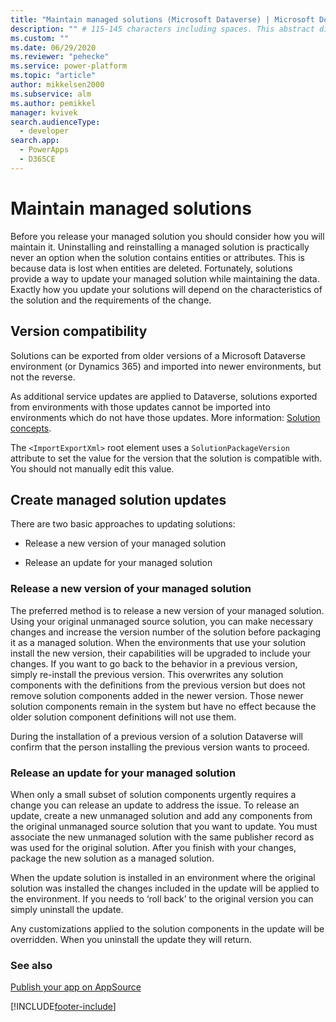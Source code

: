 ```yaml
---
title: "Maintain managed solutions (Microsoft Dataverse) | Microsoft Docs" # Intent and product brand in a unique string of 43-59 chars including spaces
description: "" # 115-145 characters including spaces. This abstract displays in the search result.
ms.custom: ""
ms.date: 06/29/2020
ms.reviewer: "pehecke"
ms.service: power-platform
ms.topic: "article"
author: mikkelsen2000
ms.subservice: alm
ms.author: pemikkel
manager: kvivek
search.audienceType: 
  - developer
search.app: 
  - PowerApps
  - D365CE
---
```

# Maintain managed solutions

Before you release your managed solution you should consider how you will maintain it. Uninstalling and reinstalling a managed solution is practically never an option when the solution contains entities or attributes. This is because data is lost when entities are deleted. Fortunately, solutions provide a way to update your managed solution while maintaining the data. Exactly how you update your solutions will depend on the characteristics of the solution and the requirements of the change.  

## Version compatibility

 Solutions can be exported from older versions of a Microsoft Dataverse environment (or Dynamics 365) and imported into newer environments, but not the reverse.
  
 As additional service updates are applied to Dataverse, solutions exported from environments with those updates cannot be imported into environments which do not have those updates. More information: [Solution concepts](solution-concepts-alm.md).  
  
 The `<ImportExportXml>` root element uses a `SolutionPackageVersion` attribute to set the value for the version that the solution is compatible with. You should not manually edit this value.  
  
## Create managed solution updates

 There are two basic approaches to updating solutions:  
  
- Release a new version of your managed solution  
  
- Release an update for your managed solution  
  
### Release a new version of your managed solution

 The preferred method is to release a new version of your managed solution. Using your original unmanaged source solution, you can make necessary changes and increase the version number of the solution before packaging it as a managed solution. When the environments that use your solution install the new version, their capabilities will be upgraded to include your changes. If you want to go back to the behavior in a previous version, simply re-install the previous version. This overwrites any solution components with the definitions from the previous version but does not remove solution components added in the newer version. Those newer solution components remain in the system but have no effect because the older solution component definitions will not use them.  
  
 During the installation of a previous version of a solution Dataverse will confirm that the person installing the previous version wants to proceed.  

### Release an update for your managed solution

 When only a small subset of solution components urgently requires a change you can release an update to address the issue. To release an update, create a new unmanaged solution and add any components from the original unmanaged source solution that you want to update. You must associate the new unmanaged solution with the same publisher record as was used for the original solution. After you finish with your changes, package the new solution as a managed solution.  
  
 When the update solution is installed in an environment where the original solution was installed the changes included in the update will be applied to the environment. If you needs to ‘roll back’ to the original version you can simply uninstall the update.  
  
 Any customizations applied to the solution components in the update will be overridden. When you uninstall the update they will return.  
  
### See also  

[Publish your app on AppSource](/powerapps/developer/common-data-service/publish-app-appsource)


[!INCLUDE[footer-include](../includes/footer-banner.md)]